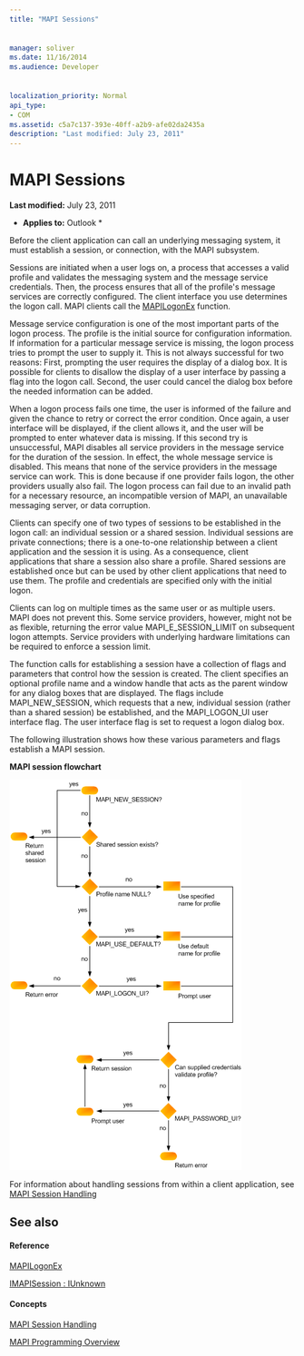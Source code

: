 ```yaml
---
title: "MAPI Sessions"
 
 
manager: soliver
ms.date: 11/16/2014
ms.audience: Developer
 
 
localization_priority: Normal
api_type:
- COM
ms.assetid: c5a7c137-393e-40ff-a2b9-afe02da2435a
description: "Last modified: July 23, 2011"
---
```


# MAPI Sessions

 **Last modified:** July 23, 2011 
  
 * **Applies to:** Outlook * 
  
Before the client application can call an underlying messaging system, it must establish a session, or connection, with the MAPI subsystem.
  
Sessions are initiated when a user logs on, a process that accesses a valid profile and validates the messaging system and the message service credentials. Then, the process ensures that all of the profile's message services are correctly configured. The client interface you use determines the logon call. MAPI clients call the [MAPILogonEx](mapilogonex.md) function. 
  
Message service configuration is one of the most important parts of the logon process. The profile is the initial source for configuration information. If information for a particular message service is missing, the logon process tries to prompt the user to supply it. This is not always successful for two reasons: First, prompting the user requires the display of a dialog box. It is possible for clients to disallow the display of a user interface by passing a flag into the logon call. Second, the user could cancel the dialog box before the needed information can be added.
  
When a logon process fails one time, the user is informed of the failure and given the chance to retry or correct the error condition. Once again, a user interface will be displayed, if the client allows it, and the user will be prompted to enter whatever data is missing. If this second try is unsuccessful, MAPI disables all service providers in the message service for the duration of the session. In effect, the whole message service is disabled. This means that none of the service providers in the message service can work. This is done because if one provider fails logon, the other providers usually also fail. The logon process can fail due to an invalid path for a necessary resource, an incompatible version of MAPI, an unavailable messaging server, or data corruption. 
  
Clients can specify one of two types of sessions to be established in the logon call: an individual session or a shared session. Individual sessions are private connections; there is a one-to-one relationship between a client application and the session it is using. As a consequence, client applications that share a session also share a profile. Shared sessions are established once but can be used by other client applications that need to use them. The profile and credentials are specified only with the initial logon. 
  
Clients can log on multiple times as the same user or as multiple users. MAPI does not prevent this. Some service providers, however, might not be as flexible, returning the error value MAPI_E_SESSION_LIMIT on subsequent logon attempts. Service providers with underlying hardware limitations can be required to enforce a session limit.
  
The function calls for establishing a session have a collection of flags and parameters that control how the session is created. The client specifies an optional profile name and a window handle that acts as the parent window for any dialog boxes that are displayed. The flags include MAPI_NEW_SESSION, which requests that a new, individual session (rather than a shared session) be established, and the MAPI_LOGON_UI user interface flag. The user interface flag is set to request a logon dialog box.
  
The following illustration shows how these various parameters and flags establish a MAPI session.
  
 **MAPI session flowchart**
  
![MAPI session flowchart](media/amapi_47.gif)
  
For information about handling sessions from within a client application, see [MAPI Session Handling](mapi-session-handling.md)
  
## See also

#### Reference

[MAPILogonEx](mapilogonex.md)
  
[IMAPISession : IUnknown](imapisessioniunknown.md)
#### Concepts

[MAPI Session Handling](mapi-session-handling.md)
  
[MAPI Programming Overview](mapi-programming-overview.md)

